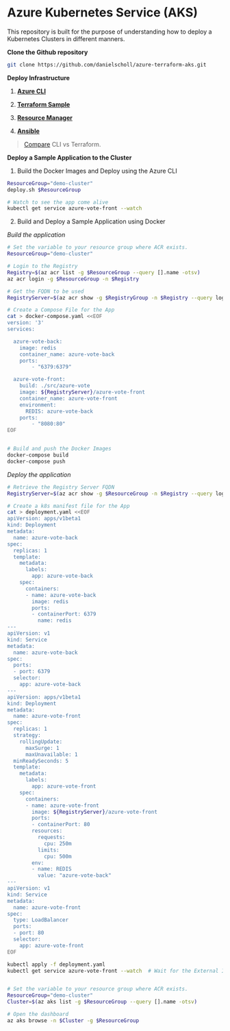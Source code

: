 # Azure Kubernetes Service (AKS)

This repository is built for the purpose of understanding how to deploy a Kubernetes Clusters in different manners.

__Clone the Github repository__

```bash
git clone https://github.com/danielscholl/azure-terraform-aks.git
```

__Deploy Infrastructure__

1. __[Azure CLI](https://github.com/danielscholl/azure-terraform-aks/blob/master/cli/README.md)__

1. __[Terraform Sample](https://github.com/danielscholl/azure-terraform-aks/blob/master/terraform/README.md)__

1. __[Resource Manager](https://github.com/danielscholl/azure-terraform-aks/blob/master/arm/README.md)__

1. __[Ansible](https://github.com/danielscholl/azure-terraform-aks/blob/master/ansible/README.md)__


> [Compare](https://github.com/danielscholl/azure-terraform-aks/blob/master/Terraform-CLI.md) CLI vs Terraform.

__Deploy a Sample Application to the Cluster__

1. Build the Docker Images and Deploy using the Azure CLI

```bash
ResourceGroup="demo-cluster"
deploy.sh $ResourceGroup

# Watch to see the app come alive
kubectl get service azure-vote-front --watch
```

2. Build and Deploy a Sample Application using Docker

_Build the application_

```bash
# Set the variable to your resource group where ACR exists.
ResourceGroup="demo-cluster"

# Login to the Registry
Registry=$(az acr list -g $ResourceGroup --query [].name -otsv)
az acr login -g $ResourceGroup -n $Registry

# Get the FQDN to be used
RegistryServer=$(az acr show -g $RegistryGroup -n $Registry --query loginServer -otsv)

# Create a Compose File for the App
cat > docker-compose.yaml <<EOF
version: '3'
services:

  azure-vote-back:
    image: redis
    container_name: azure-vote-back
    ports:
        - "6379:6379"

  azure-vote-front:
    build: ./src/azure-vote
    image: ${RegistryServer}/azure-vote-front
    container_name: azure-vote-front
    environment:
      REDIS: azure-vote-back
    ports:
        - "8080:80"
EOF


# Build and push the Docker Images
docker-compose build
docker-compose push
```


_Deploy the application_

```bash
# Retrieve the Registry Server FQDN
RegistryServer=$(az acr show -g $ResourceGroup -n $Registry --query loginServer -otsv)

# Create a k8s manifest file for the App
cat > deployment.yaml <<EOF
apiVersion: apps/v1beta1
kind: Deployment
metadata:
  name: azure-vote-back
spec:
  replicas: 1
  template:
    metadata:
      labels:
        app: azure-vote-back
    spec:
      containers:
      - name: azure-vote-back
        image: redis
        ports:
        - containerPort: 6379
          name: redis
---
apiVersion: v1
kind: Service
metadata:
  name: azure-vote-back
spec:
  ports:
  - port: 6379
  selector:
    app: azure-vote-back
---
apiVersion: apps/v1beta1
kind: Deployment
metadata:
  name: azure-vote-front
spec:
  replicas: 1
  strategy:
    rollingUpdate:
      maxSurge: 1
      maxUnavailable: 1
  minReadySeconds: 5
  template:
    metadata:
      labels:
        app: azure-vote-front
    spec:
      containers:
      - name: azure-vote-front
        image: ${RegistryServer}/azure-vote-front
        ports:
        - containerPort: 80
        resources:
          requests:
            cpu: 250m
          limits:
            cpu: 500m
        env:
        - name: REDIS
          value: "azure-vote-back"
---
apiVersion: v1
kind: Service
metadata:
  name: azure-vote-front
spec:
  type: LoadBalancer
  ports:
  - port: 80
  selector:
    app: azure-vote-front
EOF

kubectl apply -f deployment.yaml
kubectl get service azure-vote-front --watch  # Wait for the External IP to come live


# Set the variable to your resource group where ACR exists.
ResourceGroup="demo-cluster"
Cluster=$(az aks list -g $ResourceGroup --query [].name -otsv)

# Open the dashboard
az aks browse -n $Cluster -g $ResourceGroup 
```